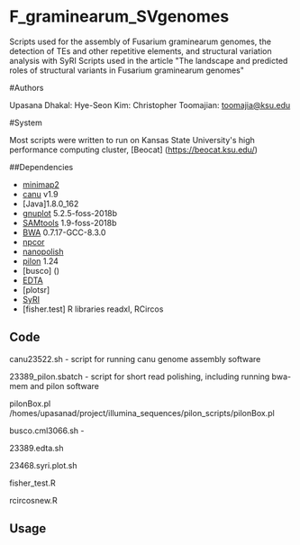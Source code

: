 # F_graminearum_SVgenomes
Scripts used for the assembly of Fusarium graminearum genomes, the detection of TEs and other repetitive elements, and structural variation analysis with SyRI
Scripts used in the article "The landscape and predicted roles of structural variants in Fusarium graminearum genomes"

#Authors

Upasana Dhakal: 
Hye-Seon Kim: 
Christopher Toomajian: toomajia@ksu.edu

#System

Most scripts were written to run on Kansas State University's high performance computing cluster, [Beocat] (https://beocat.ksu.edu/)

##Dependencies

- [minimap2](https://github.com/lh3/minimap2)
- [canu](https://github.com/marbl/canu) v1.9
- [Java]1.8.0_162
- [gnuplot](https://sourceforge.net/p/gnuplot/gnuplot-main/merge-requests/) 5.2.5-foss-2018b
- [SAMtools](https://github.com/samtools/samtools) 1.9-foss-2018b
- [BWA](https://github.com/lh3/bwa) 0.7.17-GCC-8.3.0
- [npcor](https://github.com/liu3zhenlab/npcor)
- [nanopolish](https://github.com/jts/nanopolish)
- [pilon](https://github.com/broadinstitute/pilon) 1.24
- [busco] ()
- [EDTA](https://github.com/oushujun/EDTA)
- [plotsr]
- [SyRI](https://github.com/schneebergerlab/syri)
- [fisher.test]
R libraries readxl, RCircos

## Code

canu23522.sh - script for running canu genome assembly software

23389_pilon.sbatch - script for short read polishing, including running bwa-mem and pilon software

pilonBox.pl    /homes/upasanad/project/illumina_sequences/pilon_scripts/pilonBox.pl

busco.cml3066.sh - 

23389.edta.sh

23468.syri.plot.sh

fisher_test.R

rcircosnew.R

## Usage

